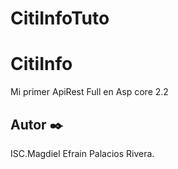 # CitiInfoTuto

# CitiInfo

Mi primer ApiRest Full en Asp core 2.2



## Autor ✒️

ISC.Magdiel Efrain Palacios Rivera.
